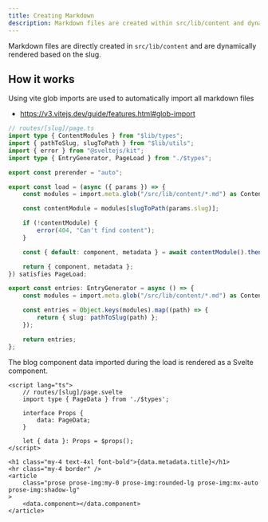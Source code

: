 ```yaml
---
title: Creating Markdown
description: Markdown files are created within src/lib/content and dynamically rendered using the slug. This uses vite glob import to load all markdown content and pass it as a component to the svelte page
---
```

Markdown files are directly created in `src/lib/content` and are dynamically rendered based on the slug.

## How it works
Using vite glob imports are used to automatically import all markdown files
- https://v3.vitejs.dev/guide/features.html#glob-import

```ts
// routes/[slug]/page.ts
import type { ContentModules } from "$lib/types";
import { pathToSlug, slugToPath } from "$lib/utils";
import { error } from "@sveltejs/kit";
import type { EntryGenerator, PageLoad } from "./$types";

export const prerender = "auto";

export const load = (async ({ params }) => {
	const modules = import.meta.glob("/src/lib/content/*.md") as ContentModules;

	const contentModule = modules[slugToPath(params.slug)];

	if (!contentModule) {
		error(404, "Can't find content");
	}

	const { default: component, metadata } = await contentModule().then();

	return { component, metadata };
}) satisfies PageLoad;

export const entries: EntryGenerator = async () => {
	const modules = import.meta.glob("/src/lib/content/*.md") as ContentModules;

	const entries = Object.keys(modules).map((path) => {
		return { slug: pathToSlug(path) };
	});

	return entries;
};
```

The blog component data imported during the load is rendered as a Svelte component.
```svelte
<script lang="ts">
	// routes/[slug]/page.svelte
	import type { PageData } from './$types';

	interface Props {
		data: PageData;
	}

	let { data }: Props = $props();
</script>

<h1 class="my-4 text-4xl font-bold">{data.metadata.title}</h1>
<hr class="my-4 border" />
<article
	class="prose prose-img:my-0 prose-img:rounded-lg prose-img:mx-auto prose-img:shadow-lg"
>
	<data.component></data.component>
</article>
```
